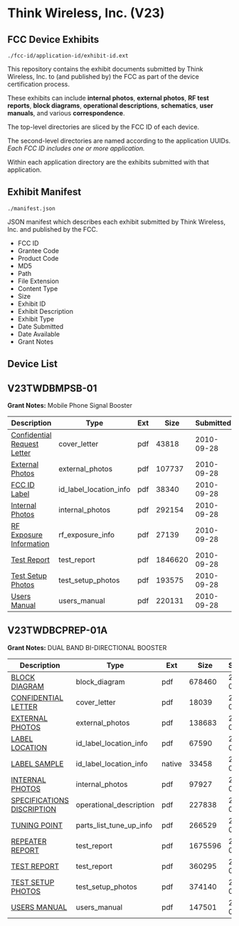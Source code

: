# Think Wireless, Inc. (V23)
## FCC Device Exhibits

```
./fcc-id/application-id/exhibit-id.ext
```

This repository contains the exhibit documents submitted by Think Wireless, Inc. to (and published by) the FCC as part of the device certification process.

These exhibits can include **internal photos**, **external photos**, **RF test reports**, **block diagrams**, **operational descriptions**, **schematics**, **user manuals**, and various **correspondence**.

The top-level directories are sliced by the FCC ID of each device.

The second-level directories are named according to the application UUIDs. *Each FCC ID includes one or more application.*

Within each application directory are the exhibits submitted with that application. 

## Exhibit Manifest

```
./manifest.json
```

JSON manifest which describes each exhibit submitted by Think Wireless, Inc. and published by the FCC.

- FCC ID
- Grantee Code
- Product Code
- MD5
- Path
- File Extension
- Content Type
- Size
- Exhibit ID
- Exhibit Description
- Exhibit Type
- Date Submitted
- Date Available
- Grant Notes

## Device List
## V23TWDBMPSB-01
**Grant Notes:** Mobile Phone Signal Booster

| Description | Type | Ext | Size | Submitted | Available |
| ----------- | ---- | --- | ---- | --------- | --------- |
| [Confidential Request Letter](V23TWDBMPSB-01/888dff0faf4a292c10e70613f9bd9c5c/1350721.pdf) | cover_letter | pdf | 43818 | 2010-09-28 | 2010-09-28 |
| [External Photos](V23TWDBMPSB-01/888dff0faf4a292c10e70613f9bd9c5c/1350722.pdf) | external_photos | pdf | 107737 | 2010-09-28 | 2010-09-28 |
| [FCC ID Label](V23TWDBMPSB-01/888dff0faf4a292c10e70613f9bd9c5c/1350723.pdf) | id_label_location_info | pdf | 38340 | 2010-09-28 | 2010-09-28 |
| [Internal Photos](V23TWDBMPSB-01/888dff0faf4a292c10e70613f9bd9c5c/1350724.pdf) | internal_photos | pdf | 292154 | 2010-09-28 | 2010-09-28 |
| [RF Exposure Information](V23TWDBMPSB-01/888dff0faf4a292c10e70613f9bd9c5c/1350728.pdf) | rf_exposure_info | pdf | 27139 | 2010-09-28 | 2010-09-28 |
| [Test Report](V23TWDBMPSB-01/888dff0faf4a292c10e70613f9bd9c5c/1350730.pdf) | test_report | pdf | 1846620 | 2010-09-28 | 2010-09-28 |
| [Test Setup Photos](V23TWDBMPSB-01/888dff0faf4a292c10e70613f9bd9c5c/1350731.pdf) | test_setup_photos | pdf | 193575 | 2010-09-28 | 2010-09-28 |
| [Users Manual](V23TWDBMPSB-01/888dff0faf4a292c10e70613f9bd9c5c/1350732.pdf) | users_manual | pdf | 220131 | 2010-09-28 | 2010-09-28 |
## V23TWDBCPREP-01A
**Grant Notes:** DUAL BAND BI-DIRECTIONAL BOOSTER

| Description | Type | Ext | Size | Submitted | Available |
| ----------- | ---- | --- | ---- | --------- | --------- |
| [BLOCK DIAGRAM](V23TWDBCPREP-01A/a4a71d58e75ff7859b5907bae723a29b/974959.pdf) | block_diagram | pdf | 678460 | 2008-07-23 | 2008-07-23 |
| [CONFIDENTIAL LETTER](V23TWDBCPREP-01A/a4a71d58e75ff7859b5907bae723a29b/974960.pdf) | cover_letter | pdf | 18039 | 2008-07-23 | 2008-07-23 |
| [EXTERNAL PHOTOS](V23TWDBCPREP-01A/a4a71d58e75ff7859b5907bae723a29b/974961.pdf) | external_photos | pdf | 138683 | 2008-07-23 | 2008-07-23 |
| [LABEL LOCATION](V23TWDBCPREP-01A/a4a71d58e75ff7859b5907bae723a29b/974955.pdf) | id_label_location_info | pdf | 67590 | 2008-07-23 | 2008-07-23 |
| [LABEL SAMPLE](V23TWDBCPREP-01A/a4a71d58e75ff7859b5907bae723a29b/974956.native) | id_label_location_info | native | 33458 | 2008-07-23 | 2008-07-23 |
| [INTERNAL PHOTOS](V23TWDBCPREP-01A/a4a71d58e75ff7859b5907bae723a29b/974962.pdf) | internal_photos | pdf | 97927 | 2008-07-23 | 2008-07-23 |
| [SPECIFICATIONS DISCRIPTION](V23TWDBCPREP-01A/a4a71d58e75ff7859b5907bae723a29b/974963.pdf) | operational_description | pdf | 227838 | 2008-07-23 | 2008-07-23 |
| [TUNING POINT](V23TWDBCPREP-01A/a4a71d58e75ff7859b5907bae723a29b/974965.pdf) | parts_list_tune_up_info | pdf | 266529 | 2008-07-23 | 2008-07-23 |
| [REPEATER REPORT](V23TWDBCPREP-01A/a4a71d58e75ff7859b5907bae723a29b/974957.pdf) | test_report | pdf | 1675596 | 2008-07-23 | 2008-07-23 |
| [TEST REPORT](V23TWDBCPREP-01A/a4a71d58e75ff7859b5907bae723a29b/974966.pdf) | test_report | pdf | 360295 | 2008-07-23 | 2008-07-23 |
| [TEST SETUP PHOTOS](V23TWDBCPREP-01A/a4a71d58e75ff7859b5907bae723a29b/974964.pdf) | test_setup_photos | pdf | 374140 | 2008-07-23 | 2008-07-23 |
| [USERS MANUAL](V23TWDBCPREP-01A/a4a71d58e75ff7859b5907bae723a29b/974958.pdf) | users_manual | pdf | 147501 | 2008-07-23 | 2008-07-23 |
